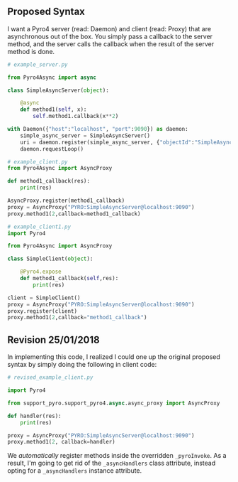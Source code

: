 ## Proposed Syntax

I want a Pyro4 server (read: Daemon) and client (read: Proxy) that are
asynchronous out of the box. You simply pass a callback to the server method,
and the server calls the callback when the result of the server method is
done.

```python
# example_server.py

from Pyro4Async import async

class SimpleAsyncServer(object):

    @async
    def method1(self, x):
        self.method1.callback(x**2)

with Daemon({"host":"localhost", "port":9090}) as daemon:
    simple_async_server = SimpleAsyncServer()
    uri = daemon.register(simple_async_server, {"objectId":"SimpleAsyncServer"})
    daemon.requestLoop()
```

```python
# example_client.py
from Pyro4Async import AsyncProxy

def method1_callback(res):
    print(res)

AsyncProxy.register(method1_callback)
proxy = AsyncProxy("PYRO:SimpleAsyncServer@localhost:9090")
proxy.method1(2,callback=method1_callback)
```

```python
# example_client1.py
import Pyro4

from Pyro4Async import AsyncProxy

class SimpleClient(object):

    @Pyro4.expose
    def method1_callback(self,res):
        print(res)

client = SimpleClient()
proxy = AsyncProxy("PYRO:SimpleAsyncServer@localhost:9090")
proxy.register(client)
proxy.method1(2,callback="method1_callback")
```

## Revision 25/01/2018

In implementing this code, I realized I could one up the original proposed syntax
by simply doing the following in client code:

```python
# revised_example_client.py

import Pyro4

from support_pyro.support_pyro4.async.async_proxy import AsyncProxy

def handler(res):
    print(res)

proxy = AsyncProxy("PYRO:SimpleAsyncServer@localhost:9090")
proxy.method1(2, callback=handler)
```

We _automatically_ register methods inside the overridden `_pyroInvoke`.
As a result, I'm going to get rid of the `_asyncHandlers` class attribute,
instead opting for a `_asyncHandlers` instance attribute. 
